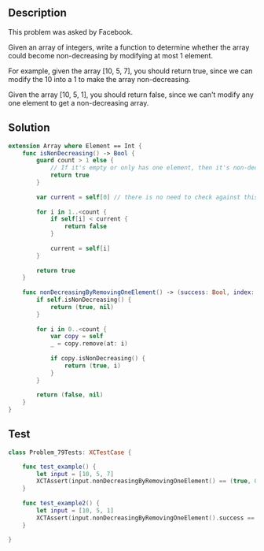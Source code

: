 ## Description

This problem was asked by Facebook.

Given an array of integers, write a function to determine whether the array could become non-decreasing by modifying at most 1 element.

For example, given the array [10, 5, 7], you should return true, since we can modify the 10 into a 1 to make the array non-decreasing.

Given the array [10, 5, 1], you should return false, since we can't modify any one element to get a non-decreasing array.

## Solution
    
```swift
extension Array where Element == Int {
    func isNonDecreasing() -> Bool {
        guard count > 1 else {
            // If it's empty or only has one element, then it's non-decreasing
            return true
        }
        
        var current = self[0] // there is no need to check against this value as we already know that the array is non empty
        
        for i in 1..<count {
            if self[i] < current {
                return false
            }
            
            current = self[i]
        }
        
        return true
    }
    
    func nonDecreasingByRemovingOneElement() -> (success: Bool, index: Int?) {
        if self.isNonDecreasing() {
            return (true, nil)
        }
        
        for i in 0..<count {
            var copy = self
            _ = copy.remove(at: i)
            
            if copy.isNonDecreasing() {
                return (true, i)
            }
        }
        
        return (false, nil)
    }
}
```

## Test

```swift
class Problem_79Tests: XCTestCase {

    func test_example() {
        let input = [10, 5, 7]
        XCTAssert(input.nonDecreasingByRemovingOneElement() == (true, 0))
    }
    
    func test_example2() {
        let input = [10, 5, 1]
        XCTAssert(input.nonDecreasingByRemovingOneElement().success == false)
    }

}
```